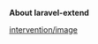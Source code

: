 **About laravel-extend**

[intervention/image](https://github.com/amw0918/laravel-extend/tree/intervention/image) 